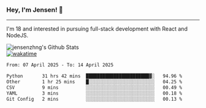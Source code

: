 ### Hey, I'm Jensen! 👋

---

I'm 18 and interested in pursuing full-stack development with React and NodeJS.

![jensenzhng's Github Stats](https://github-readme-stats.vercel.app/api?username=jensenzhng&theme=dark&show_icons=true&count_private=true)
<br />
[![wakatime](https://wakatime.com/badge/user/cbfc263d-3611-4e36-8278-8fad45fe3f62.svg)](https://wakatime.com/@cbfc263d-3611-4e36-8278-8fad45fe3f62)

<!--START_SECTION:waka-->

```txt
From: 07 April 2025 - To: 14 April 2025

Python       31 hrs 42 mins  ███████████████████████▓░   94.96 %
Other        1 hr 25 mins    █░░░░░░░░░░░░░░░░░░░░░░░░   04.25 %
CSV          9 mins          ░░░░░░░░░░░░░░░░░░░░░░░░░   00.49 %
YAML         3 mins          ░░░░░░░░░░░░░░░░░░░░░░░░░   00.18 %
Git Config   2 mins          ░░░░░░░░░░░░░░░░░░░░░░░░░   00.13 %
```

<!--END_SECTION:waka-->
